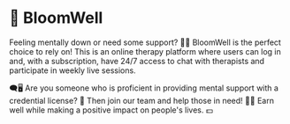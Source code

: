 # 🌸 BloomWell 

Feeling mentally down or need some support? 🤕🧠 BloomWell is the perfect choice to rely on! This is an online therapy platform where users can log in and, with a subscription, have 24/7 access to chat with therapists and participate in weekly live sessions. 

🗨️🖥️ Are you someone who is proficient in providing mental support with a credential license? 🌟 Then join our team and help those in need! 🤝💚 Earn well while making a positive impact on people's lives. 💵




